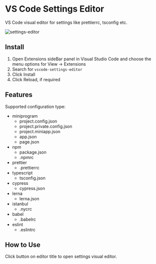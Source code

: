 # VS Code Settings Editor

VS Code visual editor for settings like prettierrc, tsconfig etc.

![settings-editor](https://res.liriliri.io/other/vscode-settings-editor.gif)

## Install

1. Open Extensions sideBar panel in Visual Studio Code and choose the menu options for View → Extensions
1. Search for `vscode-settings-editor`
1. Click Install
1. Click Reload, if required

## Features

Supported configuration type:

* miniprogram
  - project.config.json
  - project.private.config.json
  - project.miniapp.json
  - app.json
  - page.json
* npm
  - package.json
  - .npmrc
* prettier
  - .prettierrc
* typescript
  - tsconfig.json
* cypress
  - cypress.json
* lerna
  - lerna.json
* istanbul
  - .nycrc
* babel
  - .babelrc
* eslint
  - .eslintrc

## How to Use

Click button on editor title to open settings visual editor.
